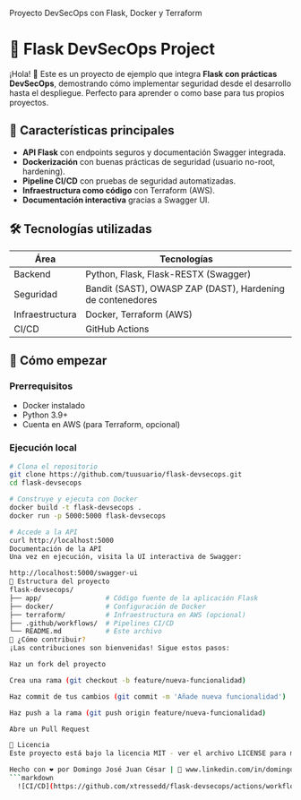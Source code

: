 Proyecto DevSecOps con Flask, Docker y Terraform
# 🚀 Flask DevSecOps Project

¡Hola! 👋 Este es un proyecto de ejemplo que integra **Flask con prácticas DevSecOps**, demostrando cómo implementar seguridad desde el desarrollo hasta el despliegue. Perfecto para aprender o como base para tus propios proyectos.

## 🌟 Características principales

- **API Flask** con endpoints seguros y documentación Swagger integrada.
- **Dockerización** con buenas prácticas de seguridad (usuario no-root, hardening).
- **Pipeline CI/CD** con pruebas de seguridad automatizadas.
- **Infraestructura como código** con Terraform (AWS).
- **Documentación interactiva** gracias a Swagger UI.

## 🛠️ Tecnologías utilizadas

| Área           | Tecnologías                                                                 |
|----------------|-----------------------------------------------------------------------------|
| Backend        | Python, Flask, Flask-RESTX (Swagger)                                        |
| Seguridad      | Bandit (SAST), OWASP ZAP (DAST), Hardening de contenedores                  |
| Infraestructura| Docker, Terraform (AWS)                                                     |
| CI/CD          | GitHub Actions                                                              |

## 🚀 Cómo empezar

### Prerrequisitos
- Docker instalado
- Python 3.9+
- Cuenta en AWS (para Terraform, opcional)

### Ejecución local
```bash
# Clona el repositorio
git clone https://github.com/tuusuario/flask-devsecops.git
cd flask-devsecops

# Construye y ejecuta con Docker
docker build -t flask-devsecops .
docker run -p 5000:5000 flask-devsecops

# Accede a la API
curl http://localhost:5000
Documentación de la API
Una vez en ejecución, visita la UI interactiva de Swagger:

http://localhost:5000/swagger-ui
📂 Estructura del proyecto
flask-devsecops/
├── app/                # Código fuente de la aplicación Flask
├── docker/             # Configuración de Docker
├── terraform/          # Infraestructura en AWS (opcional)
├── .github/workflows/  # Pipelines CI/CD
└── README.md           # Este archivo
🤝 ¿Cómo contribuir?
¡Las contribuciones son bienvenidas! Sigue estos pasos:

Haz un fork del proyecto

Crea una rama (git checkout -b feature/nueva-funcionalidad)

Haz commit de tus cambios (git commit -m 'Añade nueva funcionalidad')

Haz push a la rama (git push origin feature/nueva-funcionalidad)

Abre un Pull Request

📄 Licencia
Este proyecto está bajo la licencia MIT - ver el archivo LICENSE para más detalles.

Hecho con ❤️ por Domingo José Juan César | 🔗 www.linkedin.com/in/domingo-josé-juan-césar-5a3a71158 | ✉️ domingojosejuancesar@gmail.com
```markdown
  ![CI/CD](https://github.com/xtressedd/flask-devsecops/actions/workflows/devsecops.yml/badge.svg)
